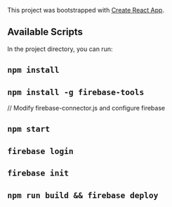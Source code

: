 This project was bootstrapped with [Create React App](https://github.com/facebook/create-react-app).

## Available Scripts

In the project directory, you can run:

## `npm install`

## `npm install -g firebase-tools`

// Modify firebase-connector.js and configure firebase

## `npm start`

## `firebase login`
## `firebase init`
## `npm run build && firebase deploy`


